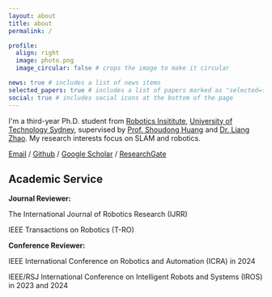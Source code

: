 ```yaml
---
layout: about
title: about
permalink: /

profile:
  align: right
  image: photo.png
  image_circular: false # crops the image to make it circular

news: true # includes a list of news items
selected_papers: true # includes a list of papers marked as "selected={true}"
social: true # includes social icons at the bottom of the page
---
```


I'm a third-year Ph.D. student from [Robotics Insititute](https://www.uts.edu.au/research/robotics-institute), [University of Technology Sydney](https://www.uts.edu.au/), supervised by [Prof. Shoudong Huang](https://profiles.uts.edu.au/Shoudong.Huang/) and [Dr. Liang Zhao](https://profiles.uts.edu.au/Liang.Zhao/). My research interests focus on SLAM and robotics. 

[Email](mailto:Yingyu.Wang-1@student.uts.edu.au) / [Github](https://github.com/WANGYINGYU?tab=projects) / [Google Scholar](https://scholar.google.com/citations?user=LgeJ4P0AAAAJ&hl=en&authuser=1) / [ResearchGate](https://www.researchgate.net/profile/Yingyu-Wang-9)  

<h2>Academic Service</h2>

<b>Journal Reviewer:</b>

The International Journal of Robotics Research (IJRR) 

IEEE Transactions on Robotics (T-RO)  

<b>Conference Reviewer:</b>

IEEE International Conference on Robotics and Automation (ICRA) in 2024 

IEEE/RSJ International Conference on Intelligent Robots and Systems (IROS) in 2023 and 2024
